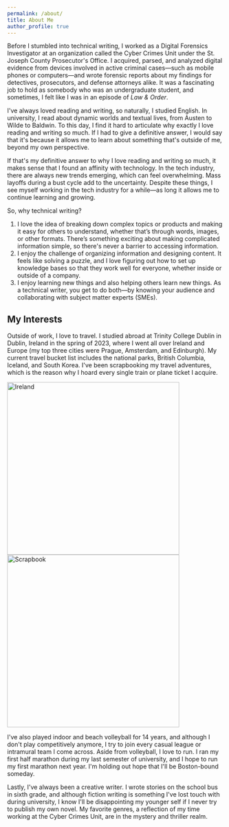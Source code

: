 ```yaml
---
permalink: /about/
title: About Me
author_profile: true
---
```


Before I stumbled into technical writing, I worked as a Digital Forensics Investigator at an organization called the Cyber Crimes Unit under the St. Joseph County Prosecutor's Office. I acquired, parsed, and analyzed digital evidence from devices involved in active criminal cases—such as mobile phones or computers—and wrote forensic reports about my findings for detectives, prosecutors, and defense attorneys alike. It was a fascinating job to hold as somebody who was an undergraduate student, and sometimes, I felt like I was in an episode of *Law & Order*.

I've always loved reading and writing, so naturally, I studied English. In university, I read about dynamic worlds and textual lives, from Austen to Wilde to Baldwin. To this day, I find it hard to articulate why exactly I love reading and writing so much. If I had to give a definitive answer, I would say that it's because it allows me to learn about something that's outside of me, beyond my own perspective. 

If that's my definitive answer to why I love reading and writing so much, it makes sense that I found an affinity with technology. In the tech industry, there are always new trends emerging, which can feel overwhelming. Mass layoffs during a bust cycle add to the uncertainty. Despite these things, I see myself working in the tech industry for a while—as long it allows me to continue learning and growing. 

So, why technical writing?
1. I love the idea of breaking down complex topics or products and making it easy for others to understand, whether that’s through words, images, or other formats. There’s something exciting about making complicated information simple, so there's never a barrier to accessing information. 
2. I enjoy the challenge of organizing information and designing content. It feels like solving a puzzle, and I love figuring out how to set up knowledge bases so that they work well for everyone, whether inside or outside of a company.
3. I enjoy learning new things and also helping others learn new things. As a technical writer, you get to do both—by knowing your audience and collaborating with subject matter experts (SMEs).

## My Interests
Outside of work, I love to travel. I studied abroad at Trinity College Dublin in Dublin, Ireland in the spring of 2023, where I went all over Ireland and Europe (my top three cities were Prague, Amsterdam, and Edinburgh). My current travel bucket list includes the national parks, British Columbia, Iceland, and South Korea. I've been scrapbooking my travel adventures, which is the reason why I hoard every single train or plane ticket I acquire.

<img src="https://github.com/katherine-holtz/katherine-holtz.github.io/raw/deb5926e4c3ebc1bdc523bdd78dec8fe9f02d7d7/images/ireland.jpg" alt="Ireland" width="400"/>

<img src="https://github.com/katherine-holtz/katherine-holtz.github.io/raw/b6c81cd7c14b0213266c136b79a8456717ac04e9/images/scrapbook.jpg" alt="Scrapbook" width="400"/>

I've also played indoor and beach volleyball for 14 years, and although I don't play competitively anymore, I try to join every casual league or intramural team I come across. Aside from volleyball, I love to run. I ran my first half marathon during my last semester of university, and I hope to run my first marathon next year. I'm holding out hope that I'll be Boston-bound someday. 

Lastly, I've always been a creative writer. I wrote stories on the school bus in sixth grade, and although fiction writing is something I've lost touch with during university, I know I'll be disappointing my younger self if I never try to publish my own novel. My favorite genres, a reflection of my time working at the Cyber Crimes Unit, are in the mystery and thriller realm.  
